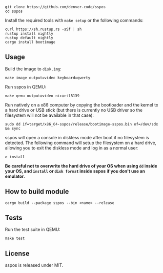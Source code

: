     git clone https://github.com/denver-code/sspos
    cd sspos

Install the required tools with `make setup` or the following commands:

    curl https://sh.rustup.rs -sSf | sh
    rustup install nightly
    rustup default nightly
    cargo install bootimage


## Usage

Build the image to `disk.img`:

    make image output=video keyboard=qwerty

Run sspos in QEMU:

    make qemu output=video nic=rtl8139

Run natively on a x86 computer by copying the bootloader and the kernel to a
hard drive or USB stick (but there is currently no USB driver so the filesystem
will not be available in that case):

    sudo dd if=target/x86_64-sspos/release/bootimage-sspos.bin of=/dev/sdx && sync

sspos will open a console in diskless mode after boot if no filesystem is
detected. The following command will setup the filesystem on a hard drive,
allowing you to exit the diskless mode and log in as a normal user:

    > install

**Be careful not to overwrite the hard drive of your OS when using `dd` inside
your OS, and `install` or `disk format` inside sspos if you don't use an
emulator.**

## How to build module
    cargo build --package sspos --bin <name> --release

## Tests

Run the test suite in QEMU:

    make test


## License

sspos is released under MIT.
